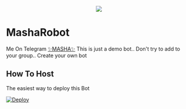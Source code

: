 <p align="center">
  <img src="https://telegra.ph/file/4a3e516e7776f189a6460.jpg">
</p>

# MashaRobot
Me On Telegram [✨MASHA✨](https://t.me/MashaRoBot)
This is just a demo bot.. Don't try to add to your group.. Create your own bot 
## How To Host
The easiest way to deploy this Bot

[![Deploy](https://www.herokucdn.com/deploy/button.svg)](https://heroku.com/deploy?template=https://github.com/ShrayanshSharma2048/WinnieXRobot.git)
